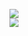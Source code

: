 [![](https://img.shields.io/badge/Made%20With-Github%20Spray-lightgrey.svg?style=for-the-badge&logo=github)](https://github.com/Annihil/github-spray#6411)  
[![](https://i.imgur.com/2DrTn0Z.gif)](https://github.com/Annihil/github-spray)